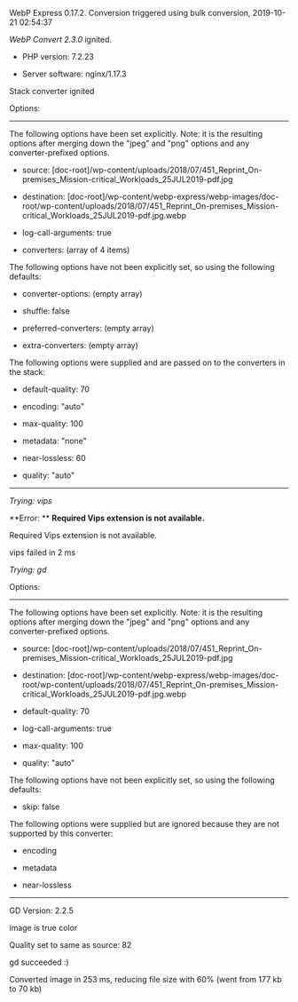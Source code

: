 WebP Express 0.17.2. Conversion triggered using bulk conversion, 2019-10-21 02:54:37

*WebP Convert 2.3.0*  ignited.
- PHP version: 7.2.23
- Server software: nginx/1.17.3

Stack converter ignited

Options:
------------
The following options have been set explicitly. Note: it is the resulting options after merging down the "jpeg" and "png" options and any converter-prefixed options.
- source: [doc-root]/wp-content/uploads/2018/07/451_Reprint_On-premises_Mission-critical_Workloads_25JUL2019-pdf.jpg
- destination: [doc-root]/wp-content/webp-express/webp-images/doc-root/wp-content/uploads/2018/07/451_Reprint_On-premises_Mission-critical_Workloads_25JUL2019-pdf.jpg.webp
- log-call-arguments: true
- converters: (array of 4 items)

The following options have not been explicitly set, so using the following defaults:
- converter-options: (empty array)
- shuffle: false
- preferred-converters: (empty array)
- extra-converters: (empty array)

The following options were supplied and are passed on to the converters in the stack:
- default-quality: 70
- encoding: "auto"
- max-quality: 100
- metadata: "none"
- near-lossless: 60
- quality: "auto"
------------


*Trying: vips* 

**Error: ** **Required Vips extension is not available.** 
Required Vips extension is not available.
vips failed in 2 ms

*Trying: gd* 

Options:
------------
The following options have been set explicitly. Note: it is the resulting options after merging down the "jpeg" and "png" options and any converter-prefixed options.
- source: [doc-root]/wp-content/uploads/2018/07/451_Reprint_On-premises_Mission-critical_Workloads_25JUL2019-pdf.jpg
- destination: [doc-root]/wp-content/webp-express/webp-images/doc-root/wp-content/uploads/2018/07/451_Reprint_On-premises_Mission-critical_Workloads_25JUL2019-pdf.jpg.webp
- default-quality: 70
- log-call-arguments: true
- max-quality: 100
- quality: "auto"

The following options have not been explicitly set, so using the following defaults:
- skip: false

The following options were supplied but are ignored because they are not supported by this converter:
- encoding
- metadata
- near-lossless
------------

GD Version: 2.2.5
image is true color
Quality set to same as source: 82
gd succeeded :)

Converted image in 253 ms, reducing file size with 60% (went from 177 kb to 70 kb)
